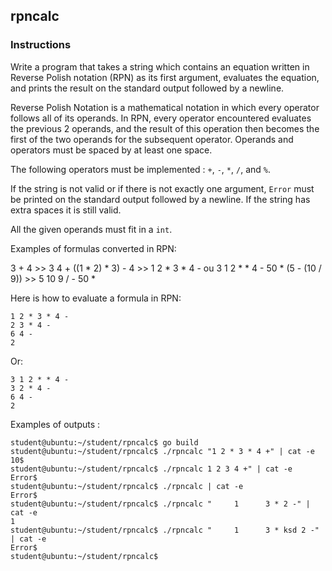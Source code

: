 ## rpncalc

### Instructions

Write a program that takes a string which contains an equation written in
Reverse Polish notation (RPN) as its first argument, evaluates the equation, and
prints the result on the standard output followed by a newline.

Reverse Polish Notation is a mathematical notation in which every operator
follows all of its operands. In RPN, every operator encountered evaluates the
previous 2 operands, and the result of this operation then becomes the first of
the two operands for the subsequent operator. Operands and operators must be
spaced by at least one space.

The following operators must be implemented : `+`, `-`, `*`, `/`, and `%`.

If the string is not valid or if there is not exactly one argument, `Error` must be printed
on the standard output followed by a newline.
If the string has extra spaces it is still valid.

All the given operands must fit in a `int`.

Examples of formulas converted in RPN:

3 + 4                   >>    3 4 +
((1 * 2) * 3) - 4       >>    1 2 * 3 * 4 -  ou  3 1 2 * * 4 -
50 * (5 - (10 / 9))     >>    5 10 9 / - 50 *

Here is how to evaluate a formula in RPN:

```
1 2 * 3 * 4 -
2 3 * 4 -
6 4 -
2
```
Or:

```
3 1 2 * * 4 -
3 2 * 4 -
6 4 -
2
```
Examples of outputs :

```console
student@ubuntu:~/student/rpncalc$ go build
student@ubuntu:~/student/rpncalc$ ./rpncalc "1 2 * 3 * 4 +" | cat -e
10$
student@ubuntu:~/student/rpncalc$ ./rpncalc 1 2 3 4 +" | cat -e
Error$
student@ubuntu:~/student/rpncalc$ ./rpncalc | cat -e
Error$
student@ubuntu:~/student/rpncalc$ ./rpncalc "     1      3 * 2 -" | cat -e
1
student@ubuntu:~/student/rpncalc$ ./rpncalc "     1      3 * ksd 2 -" | cat -e
Error$
student@ubuntu:~/student/rpncalc$
```
